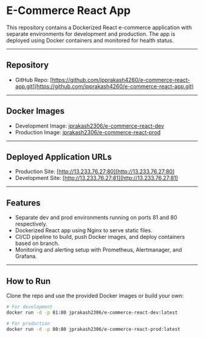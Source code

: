 # E-Commerce React App

This repository contains a Dockerized React e-commerce application with separate environments for development and production. The app is deployed using Docker containers and monitored for health status.

---

## Repository

- GitHub Repo: [https://github.com/jpprakash4260/e-commerce-react-app.git](https://github.com/jpprakash4260/e-commerce-react-app.git)

---

## Docker Images

- Development Image: [jprakash2306/e-commerce-react-dev](https://hub.docker.com/repository/docker/jprakash2306/e-commerce-react-dev/general)
- Production Image: [jprakash2306/e-commerce-react-prod](https://hub.docker.com/repository/docker/jprakash2306/e-commerce-react-prod/general)

---

## Deployed Application URLs

- Production Site: [http://13.233.76.27:80](http://13.233.76.27:80)
- Development Site: [http://13.233.76.27:81](http://13.233.76.27:81)

---

## Features

- Separate dev and prod environments running on ports 81 and 80 respectively.
- Dockerized React app using Nginx to serve static files.
- CI/CD pipeline to build, push Docker images, and deploy containers based on branch.
- Monitoring and alerting setup with Prometheus, Alertmanager, and Grafana.

---

## How to Run

Clone the repo and use the provided Docker images or build your own:

```bash
# For development
docker run -d -p 81:80 jprakash2306/e-commerce-react-dev:latest

# For production
docker run -d -p 80:80 jprakash2306/e-commerce-react-prod:latest
